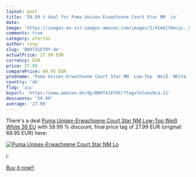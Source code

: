 ```yaml
---
layout: post
title: '59.99 % deal for Puma Unisex-Erwachsene Court Star NM  Lo'
date: 
image: 'https://images-eu.ssl-images-amazon.com/images/I/41mGjYAmcyL._SL200_.jpg'
comments: true
category: ofertas
author: ring
slug: 'B00T41EYOY-de'
actualPrice: 27.99 EUR
currency: EUR
price: 27.99
comparePrice: 69.95 EUR
prodname: 'Puma Unisex-Erwachsene Court Star NM  Low-Top  Weiß  White   36 EU'
country: 'de'
flag: '🇩🇪'
buyurl: 'https://www.amazon.de/dp/B00T41EYOY/?tag=tolees0ca-21'
descuento: '59.99'
average: '27.99'
---
```


There's a deal [Puma Unisex-Erwachsene Court Star NM  Low-Top  Weiß  White   36 EU](https://www.amazon.de/dp/B00T41EYOY/?tag=tolees0ca-21)  with  59.99 % discount, final price tag of  27.99 EUR (original: 69.95 EUR) here:

[![Puma Unisex-Erwachsene Court Star NM  Lo](https://images-eu.ssl-images-amazon.com/images/I/41mGjYAmcyL._SL200_.jpg)](https://www.amazon.de/dp/B00T41EYOY/?tag=tolees0ca-21)

ℹ️:


[Buy it now!!](https://www.amazon.de/dp/B00T41EYOY/?tag=tolees0ca-21)
